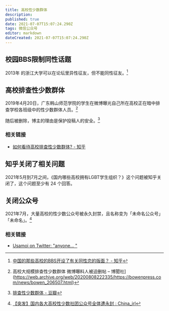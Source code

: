 ```yaml
---
title: 高校性少数群体
description: 
published: true
date: 2021-07-07T15:07:24.290Z
tags: 微信公众号
editor: markdown
dateCreated: 2021-07-07T15:07:24.290Z
---
```


## 校园BBS限制同性话题

2013年 的浙江大学可以在论坛里异性征友，但不能同性征友。[^ggbbs]

[^ggbbs]: [中国的那些高校的BBS开设了有关同性恋的版面？ - 知乎](https://web.archive.org/web/20210707071343/https://www.zhihu.com/question/19786447)

<!--

## 新浪微博超级话题被封锁

+ 2019年4月12日 les
+ 2019年4月14日 LGBTQ[^mlgid]

[^mlgid]: [当大学开始对LGBT进行排查 - 毛虫自习室 - 中国数字时代](https://web.archive.org/web/20210707064316/https://chinadigitaltimes.net/chinese/609560.html)

## 淘宝与闲鱼下架相关商品

2019年4月16日 淘宝与闲鱼上大量关于 LGBT 的周边及相关商品以「涉嫌违规：含有色情、暴力、低俗内容」被强制下架。[^mlgid]

## 哔哩哔哩封禁限制相关内容

2019年4月17日，哔哩哔哩屏蔽了 gay、女同志、男同志、女同性恋、男同性恋关键词，更早之前哔哩哔哩已经屏蔽了 百合、bl、gl 关键词。[^mlgid]

## 豆瓣删除条目

2019年4月19日，豆瓣删除了纪录片《HNK纪录片出柜 中国LGBT的呐喊》的条目。[^mlgid]

该纪录片原标题为《出柜 ～中国 · LGBT的呐喊～》(出櫃（カミングアウト）― 中国 LGBTの叫び)

-->

## 高校排查性少数群体

2019年4月20日，广东韩山师范学院的学生在微博曝光自己所在高校正在暗中排查学校各班级中的性少数群体人员。[^20200808]

[^20200808]: 高校大规模排查性少数群体 微博曝料人被迫删帖 – 博聞社](https://web.archive.org/web/20200808222335/https://bowenpress.com/news/bowen_206507.html)

随后被删除，博主的理由是保护投稿人的安全。[^20210707]

[^20210707]: [排查性少数群体 - 豆瓣](https://web.archive.org/web/20210707064327/https://www.douban.com/group/topic/138856057/)

### 相关链接

+ [如何看待高校排查性少数群体? - 知乎](https://web.archive.org/web/20210707064246/https://www.zhihu.com/question/321568704)

## 知乎关闭了相关问题

2021年5月到7月之间，《国内哪些高校拥有LGBT学生组织？》这个问题被知乎关闭了，这个问题至少有 24 个回答。

## 关闭公众号

2021年7月，大量高校的性少数公众号被永久封禁，且名称变为「未命名公众号」「未命名」。[^unn]

[^unn]: [【突发】国内各大高校性少数社团公众号全体遭永封 : China_irl](https://web.archive.org/web/20210706151724/https://old.reddit.com/r/China_irl/comments/oewxyf/突发国内各大高校性少数社团公众号全体遭永封/)

### 相关链接

+ [Usamoi on Twitter: "anyone… "](https://web.archive.org/web/20210707142757/https://twitter.com/__usamoi__/status/1412620584580653061)
